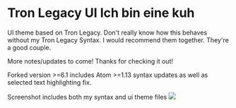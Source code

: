# Tron Legacy UI Ich bin eine kuh

UI theme based on Tron Legacy. Don't really know how this behaves without my Tron Legacy Syntax. I would recommend them together. They're a good couple.

More notes/updates to come! Thanks for checking it out!

Forked version >=6.1 includes Atom >=1.13 syntax updates as well as selected text highlighting fix.

Screenshot includes both my syntax and ui theme files
![](https://raw.githubusercontent.com/cparadeise/tron-legacy-ui-atom/master/screen-shot.png)
